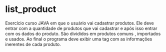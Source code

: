 # list_product
Exercício curso JAVA em que o usuário vai cadastrar produtos. Ele deve entrar com a quantidade de produtos que vai cadastrar e após isso entrar com os dados do produto. São divididos em produtos comuns , importados e usados. Ao final o programa deve exibir uma tag com as informações inerentes de cada produto.
